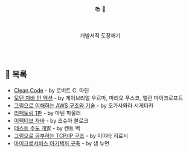 
 <p align='center'> 📚 🔨</p>
 
<br/>

<p align='center'> 개발서적 도장깨기 </p>

<br/>
<br/>

## 📖 목록

- [Clean Code](/CleanCode/CleanCode.md) - by 로버트 C. 마틴
- [모던 자바 인 액션](/ModernJavaInAction/ModernJavaInAction.md) - by 게이브리얼 우르마, 마리오 푸스코, 앨런 마이크로프트
- [그림으로 이해하는 AWS 구조와 기술](/그림으로_이해하는_AWS_구조와_기술) - by 오가사와라 시게타카
- [리팩토링 1판](/Refactoring) - by 마틴 파울러
- [이펙티브 자바](/Effective_Java) - by 조슈아 블로크
- [테스트 주도 개발](/테스트_주도_개발) - by 켄트 벡
- [그림으로 공부하는 TCP/IP 구조](/그림으로_공부하는_TCPIP_구조) - by 미야타 히로시
- [마이크로서비스 아키텍처 구축](/Building_Microservices) - by 샘 뉴먼
